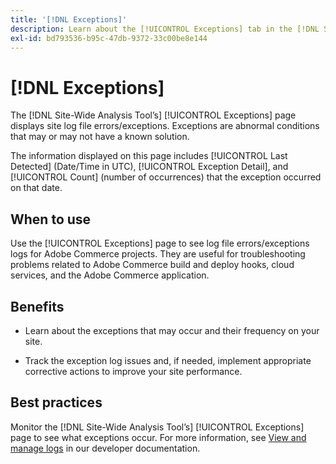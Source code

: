 ```yaml
---
title: '[!DNL Exceptions]'
description: Learn about the [!UICONTROL Exceptions] tab in the [!DNL Site-Wide Analysis Tool], when to use it, its benefits, and best practices.
exl-id: bd793536-b95c-47db-9372-33c00be8e144
---
```

# [!DNL Exceptions]

The [!DNL Site-Wide Analysis Tool’s] [!UICONTROL Exceptions] page displays site log file errors/exceptions. Exceptions are abnormal conditions that may or may not have a known solution.

The information displayed on this page includes [!UICONTROL Last Detected] (Date/Time in UTC), [!UICONTROL Exception Detail], and [!UICONTROL Count] (number of occurrences) that the exception occurred on that date.

## When to use

Use the [!UICONTROL Exceptions] page to see log file errors/exceptions logs for Adobe Commerce projects. They are useful for troubleshooting problems related to Adobe Commerce build and deploy hooks, cloud services, and the Adobe Commerce application.

## Benefits

* Learn about the exceptions that may occur and their frequency on your site.

* Track the exception log issues and, if needed, implement appropriate corrective actions to improve your site performance.

## Best practices

Monitor the [!DNL Site-Wide Analysis Tool’s] [!UICONTROL Exceptions] page to see what exceptions occur. For more information, see [View and manage logs](https://experienceleague.adobe.com/en/docs/commerce-cloud-service/user-guide/develop/test/log-locations) in our developer documentation.
